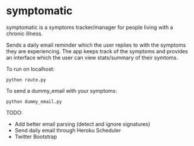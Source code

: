 symptomatic
==========

symptomatic is a symptoms tracker/manager for people living with a chronic illness.

Sends a daily email reminder which the user replies to with the symptoms they are experiencing. The app keeps track of the symptoms and provides an interface which the user can view stats/summary of their symtoms.  

To run on localhost:

    python route.py

To send a dummy_email with your symptoms:

    python dummy_email.py
    

TODO:

* Add better email parsing (detect and ignore signatures)
* Send daily email through Heroku Scheduler 
* Twitter Bootstrap
